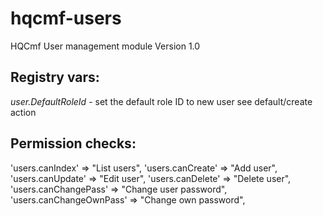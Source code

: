 hqcmf-users
===========

HQCmf User management module
Version 1.0

Registry vars:
---------------------------------
*user.DefaultRoleId* - set the default role ID to new user see default/create action

Permission checks:
---------------------------------
'users.canIndex'            => "List users",
'users.canCreate'           => "Add user",
'users.canUpdate'           => "Edit user",
'users.canDelete'           => "Delete user",
'users.canChangePass'       => "Change user password",
'users.canChangeOwnPass'    => "Change own password",
